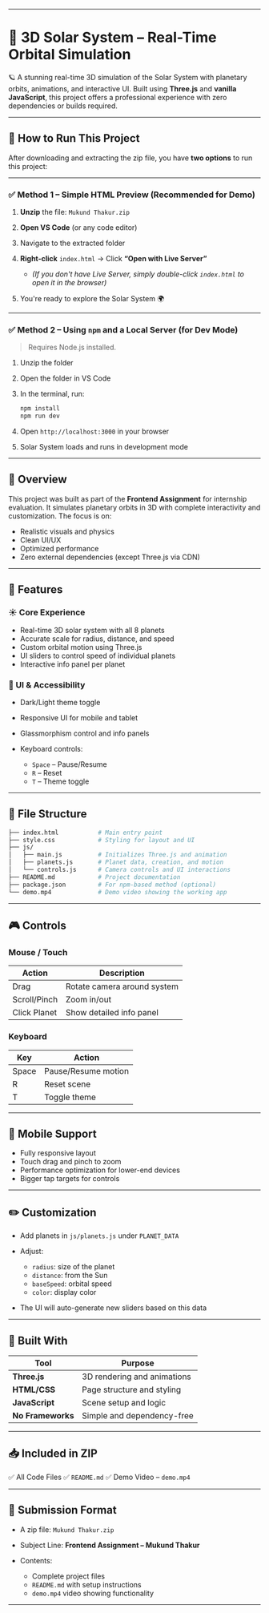 
---

# 🌌 3D Solar System – Real-Time Orbital Simulation

🪐 A stunning real-time 3D simulation of the Solar System with planetary orbits, animations, and interactive UI. Built using **Three.js** and **vanilla JavaScript**, this project offers a professional experience with zero dependencies or builds required.

---

## 🧪 How to Run This Project

After downloading and extracting the zip file, you have **two options** to run this project:

---

### ✅ Method 1 – Simple HTML Preview (Recommended for Demo)

1. **Unzip** the file: `Mukund Thakur.zip`
2. **Open VS Code** (or any code editor)
3. Navigate to the extracted folder
4. **Right-click** `index.html` → Click **“Open with Live Server”**

   * *(If you don't have Live Server, simply double-click `index.html` to open it in the browser)*
5. You're ready to explore the Solar System 🌍

---

### ✅ Method 2 – Using `npm` and a Local Server (for Dev Mode)

> Requires Node.js installed.

1. Unzip the folder
2. Open the folder in VS Code
3. In the terminal, run:

   ```bash
   npm install
   npm run dev
   ```
4. Open `http://localhost:3000` in your browser
5. Solar System loads and runs in development mode

---

## 📖 Overview

This project was built as part of the **Frontend Assignment** for internship evaluation. It simulates planetary orbits in 3D with complete interactivity and customization. The focus is on:

* Realistic visuals and physics
* Clean UI/UX
* Optimized performance
* Zero external dependencies (except Three.js via CDN)

---

## 🌟 Features

### ☀️ Core Experience

* Real-time 3D solar system with all 8 planets
* Accurate scale for radius, distance, and speed
* Custom orbital motion using Three.js
* UI sliders to control speed of individual planets
* Interactive info panel per planet

### 🎨 UI & Accessibility

* Dark/Light theme toggle
* Responsive UI for mobile and tablet
* Glassmorphism control and info panels
* Keyboard controls:

  * `Space` – Pause/Resume
  * `R` – Reset
  * `T` – Theme toggle

---

## 📁 File Structure

```bash
├── index.html           # Main entry point
├── style.css            # Styling for layout and UI
├── js/
│   ├── main.js          # Initializes Three.js and animation
│   ├── planets.js       # Planet data, creation, and motion
│   └── controls.js      # Camera controls and UI interactions
├── README.md            # Project documentation
├── package.json         # For npm-based method (optional)
└── demo.mp4             # Demo video showing the working app
```

---

## 🎮 Controls

### Mouse / Touch

| Action       | Description                 |
| ------------ | --------------------------- |
| Drag         | Rotate camera around system |
| Scroll/Pinch | Zoom in/out                 |
| Click Planet | Show detailed info panel    |

### Keyboard

| Key   | Action              |
| ----- | ------------------- |
| Space | Pause/Resume motion |
| R     | Reset scene         |
| T     | Toggle theme        |


---

## 📱 Mobile Support

* Fully responsive layout
* Touch drag and pinch to zoom
* Performance optimization for lower-end devices
* Bigger tap targets for controls

---

## ✏️ Customization

* Add planets in `js/planets.js` under `PLANET_DATA`
* Adjust:

  * `radius`: size of the planet
  * `distance`: from the Sun
  * `baseSpeed`: orbital speed
  * `color`: display color

* The UI will auto-generate new sliders based on this data

---

## 🔬 Built With

| Tool              | Purpose                     |
| ----------------- | --------------------------- |
| **Three.js**      | 3D rendering and animations |
| **HTML/CSS**      | Page structure and styling  |
| **JavaScript**    | Scene setup and logic       |
| **No Frameworks** | Simple and dependency-free  |

---

## 📥 Included in ZIP

✅ All Code Files
✅ `README.md`
✅ Demo Video – `demo.mp4`

---

## 📩 Submission Format

* A zip file: `Mukund Thakur.zip`
* Subject Line: **Frontend Assignment – Mukund Thakur**
* Contents:

  * Complete project files
  * `README.md` with setup instructions
  * `demo.mp4` video showing functionality

---
